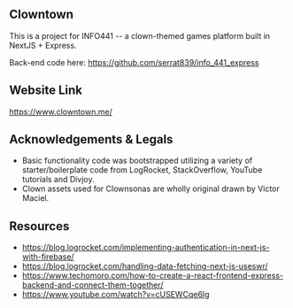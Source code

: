 ## Clowntown

This is a project for INFO441 -- a clown-themed games platform built in NextJS + Express.

Back-end code here: https://github.com/serrat839/info_441_express

## Website Link
https://www.clowntown.me/

## Acknowledgements & Legals

* Basic functionality code was bootstrapped utilizing a variety of starter/boilerplate code from LogRocket, StackOverflow, YouTube tutorials and Divjoy.
* Clown assets used for Clownsonas are wholly original drawn by Victor Maciel.

## Resources
* https://blog.logrocket.com/implementing-authentication-in-next-js-with-firebase/
* https://blog.logrocket.com/handling-data-fetching-next-js-useswr/
* https://www.techomoro.com/how-to-create-a-react-frontend-express-backend-and-connect-them-together/
* https://www.youtube.com/watch?v=cUSEWCqe6Ig
